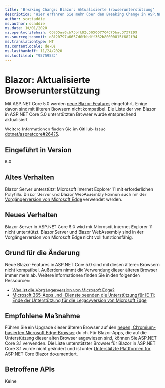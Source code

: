 ```yaml
---
title: 'Breaking Change: Blazor: Aktualisierte Browserunterstützung'
description: 'Hier erfahren Sie mehr über den Breaking Change in ASP.NET Core 5.0 mit dem Titel „Blazor: Aktualisierte Browserunterstützung'
author: scottaddie
ms.author: scaddie
ms.date: 10/01/2020
ms.openlocfilehash: 63b35aa8cb73bfb82c565007704375bac3737299
ms.sourcegitcommit: d8020797a6657d0fbbdff362b80300815f682f94
ms.translationtype: HT
ms.contentlocale: de-DE
ms.lasthandoff: 11/24/2020
ms.locfileid: "95759537"
---
```

# <a name="blazor-updated-browser-support"></a>Blazor: Aktualisierte Browserunterstützung

Mit ASP.NET Core 5.0 werden [neue Blazor-Features](https://github.com/dotnet/aspnetcore/issues/21514) eingeführt. Einige davon sind mit älteren Browsern nicht kompatibel. Die Liste der von Blazor in ASP.NET Core 5.0 unterstützten Browser wurde entsprechend aktualisiert.

Weitere Informationen finden Sie im GitHub-Issue [dotnet/aspnetcore#26475](https://github.com/dotnet/aspnetcore/issues/26475).

## <a name="version-introduced"></a>Eingeführt in Version

5.0

## <a name="old-behavior"></a>Altes Verhalten

Blazor Server unterstützt Microsoft Internet Explorer 11 mit erforderlichen Polyfills. Blazor Server und Blazor WebAssembly können auch mit der [Vorgängerversion von Microsoft Edge](https://support.microsoft.com/help/4533505/what-is-microsoft-edge-legacy) verwendet werden.

## <a name="new-behavior"></a>Neues Verhalten

Blazor Server in ASP.NET Core 5.0 wird mit Microsoft Internet Explorer 11 nicht unterstützt. Blazor Server und Blazor WebAssembly sind in der Vorgängerversion von Microsoft Edge nicht voll funktionsfähig.

## <a name="reason-for-change"></a>Grund für die Änderung

Neue Blazor-Features in ASP.NET Core 5.0 sind mit diesen älteren Browsern nicht kompatibel. Außerdem nimmt die Verwendung dieser älteren Browser immer mehr ab. Weitere Informationen finden Sie in den folgenden Ressourcen:

* [Was ist die Vorgängerversion von Microsoft Edge?](https://support.microsoft.com/help/4533505/what-is-microsoft-edge-legacy)
* [Microsoft 365-Apps und -Dienste beenden die Unterstützung für IE 11; Ende der Unterstützung für die Legacyversion von Microsoft Edge](/lifecycle/announcements/m365-ie11-microsoft-edge-legacy)

## <a name="recommended-action"></a>Empfohlene Maßnahme

Führen Sie ein Upgrade dieser älteren Browser auf den [neuen, Chromium-basierten Microsoft Edge-Browser](https://www.microsoft.com/edge) durch. Für Blazor-Apps, die auf die Unterstützung dieser alten Browser angewiesen sind, können Sie ASP.NET Core 3.1 verwenden. Die Liste unterstützter Browser für Blazor in ASP.NET Core 3.1 wurde nicht geändert und ist unter [Unterstützte Plattformen für ASP.NET Core Blazor](/aspnet/core/blazor/supported-platforms?view=aspnetcore-3.1) dokumentiert.

## <a name="affected-apis"></a>Betroffene APIs

Keine

<!--

### Category

ASP.NET Core

### Affected APIs

Not detectable via API analysis

-->

